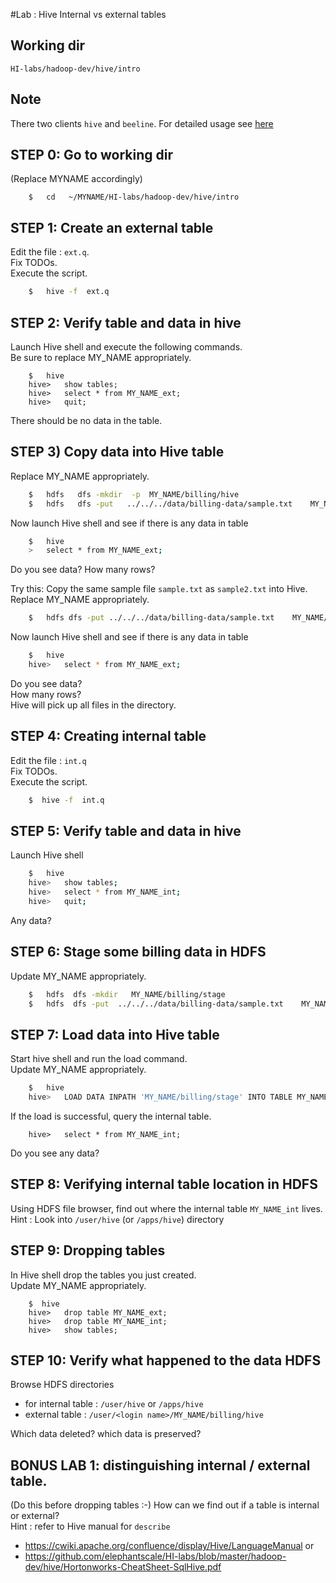 #Lab : Hive Internal vs external tables

## Working dir 
`HI-labs/hadoop-dev/hive/intro`

## Note
There two clients `hive` and `beeline`.  For detailed usage see [here](../README.md)

## STEP 0:  Go to working dir
(Replace MYNAME accordingly)
```
    $   cd   ~/MYNAME/HI-labs/hadoop-dev/hive/intro
```

## STEP 1:  Create an external table
Edit the file : `ext.q`.  
Fix TODOs.  
Execute the script.  
```bash
    $   hive -f  ext.q
```


## STEP 2: Verify table and data in hive
Launch Hive shell and execute the following commands.  
Be sure to replace MY_NAME appropriately.
```
    $   hive
    hive>   show tables;
    hive>   select * from MY_NAME_ext;  
    hive>   quit;
```
There should be no data in the table.


## STEP 3) Copy data into Hive table
Replace MY_NAME appropriately.  
```bash
    $   hdfs   dfs -mkdir  -p  MY_NAME/billing/hive
    $   hdfs   dfs -put   ../../../data/billing-data/sample.txt    MY_NAME/billing/hive/
```

Now launch Hive shell and see if there is any data in table
```bash
    $   hive
    >   select * from MY_NAME_ext;
```
Do you see data?
How many rows?

Try this:
Copy the same sample file `sample.txt`  as  `sample2.txt` into Hive.   
Replace MY_NAME appropriately.
```bash
    $   hdfs dfs -put ../../../data/billing-data/sample.txt    MY_NAME/billing/hive/sample2.txt
```

Now launch Hive shell and see if there is any data in table
```bash
    $   hive
    hive>   select * from MY_NAME_ext;
```
Do you see data?  
How many rows?  
Hive will pick up all files in the directory.  



## STEP 4: Creating internal table
Edit the file : `int.q`  
Fix TODOs.   
Execute the script.   
```bash
    $  hive -f  int.q
```

## STEP 5: Verify table and data in hive
Launch Hive shell
```bash
    $   hive
    hive>   show tables;
    hive>   select * from MY_NAME_int;
    hive>   quit;
```
Any data?


## STEP 6:  Stage some billing data in HDFS
Update MY_NAME appropriately.  
```bash
    $   hdfs  dfs -mkdir   MY_NAME/billing/stage
    $   hdfs  dfs -put  ../../../data/billing-data/sample.txt    MY_NAME/billing/stage/
```


## STEP 7:   Load data into Hive table
Start hive shell and run the load command.  
Update MY_NAME appropriately.  
```bash
    $   hive
    hive>   LOAD DATA INPATH 'MY_NAME/billing/stage' INTO TABLE MY_NAME_int;
```

If the load is successful, query the internal table.  
```
    hive>   select * from MY_NAME_int;
```
Do you see any data?

## STEP 8:  Verifying internal table location in HDFS
Using HDFS file browser, find out where the internal table `MY_NAME_int`  lives.   
Hint : Look into  `/user/hive` (or `/apps/hive`)  directory


## STEP 9:  Dropping tables
In Hive shell drop the tables you just created.  
Update MY_NAME appropriately.  
```
    $  hive
    hive>   drop table MY_NAME_ext;
    hive>   drop table MY_NAME_int;
    hive>   show tables;
```


## STEP 10:  Verify what happened to the data HDFS
Browse HDFS directories
- for internal table :   `/user/hive`  or `/apps/hive`
- external table :   `/user/<login name>/MY_NAME/billing/hive`

Which data deleted?  which data is preserved?


## BONUS LAB 1:  distinguishing internal / external table.  
(Do this before dropping tables :-)
How can we find out if a table is internal or external?  
Hint : refer to Hive manual for `describe`  
- https://cwiki.apache.org/confluence/display/Hive/LanguageManual
or
- https://github.com/elephantscale/HI-labs/blob/master/hadoop-dev/hive/Hortonworks-CheatSheet-SqlHive.pdf